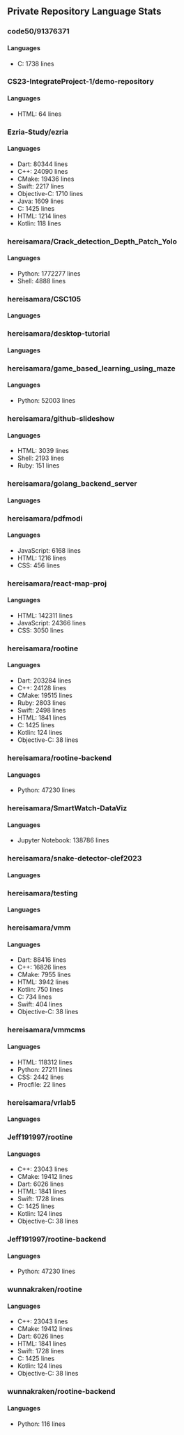## Private Repository Language Stats

### code50/91376371

#### Languages

- C: 1738 lines


### CS23-IntegrateProject-1/demo-repository

#### Languages

- HTML: 64 lines


### Ezria-Study/ezria

#### Languages

- Dart: 80344 lines
- C++: 24090 lines
- CMake: 19436 lines
- Swift: 2217 lines
- Objective-C: 1710 lines
- Java: 1609 lines
- C: 1425 lines
- HTML: 1214 lines
- Kotlin: 118 lines


### hereisamara/Crack_detection_Depth_Patch_Yolo

#### Languages

- Python: 1772277 lines
- Shell: 4888 lines


### hereisamara/CSC105

#### Languages



### hereisamara/desktop-tutorial

#### Languages



### hereisamara/game_based_learning_using_maze

#### Languages

- Python: 52003 lines


### hereisamara/github-slideshow

#### Languages

- HTML: 3039 lines
- Shell: 2193 lines
- Ruby: 151 lines


### hereisamara/golang_backend_server

#### Languages



### hereisamara/pdfmodi

#### Languages

- JavaScript: 6168 lines
- HTML: 1216 lines
- CSS: 456 lines


### hereisamara/react-map-proj

#### Languages

- HTML: 142311 lines
- JavaScript: 24366 lines
- CSS: 3050 lines


### hereisamara/rootine

#### Languages

- Dart: 203284 lines
- C++: 24128 lines
- CMake: 19515 lines
- Ruby: 2803 lines
- Swift: 2498 lines
- HTML: 1841 lines
- C: 1425 lines
- Kotlin: 124 lines
- Objective-C: 38 lines


### hereisamara/rootine-backend

#### Languages

- Python: 47230 lines


### hereisamara/SmartWatch-DataViz

#### Languages

- Jupyter Notebook: 138786 lines


### hereisamara/snake-detector-clef2023

#### Languages



### hereisamara/testing

#### Languages



### hereisamara/vmm

#### Languages

- Dart: 88416 lines
- C++: 16826 lines
- CMake: 7955 lines
- HTML: 3942 lines
- Kotlin: 750 lines
- C: 734 lines
- Swift: 404 lines
- Objective-C: 38 lines


### hereisamara/vmmcms

#### Languages

- HTML: 118312 lines
- Python: 27211 lines
- CSS: 2442 lines
- Procfile: 22 lines


### hereisamara/vrlab5

#### Languages



### Jeff191997/rootine

#### Languages

- C++: 23043 lines
- CMake: 19412 lines
- Dart: 6026 lines
- HTML: 1841 lines
- Swift: 1728 lines
- C: 1425 lines
- Kotlin: 124 lines
- Objective-C: 38 lines


### Jeff191997/rootine-backend

#### Languages

- Python: 47230 lines


### wunnakraken/rootine

#### Languages

- C++: 23043 lines
- CMake: 19412 lines
- Dart: 6026 lines
- HTML: 1841 lines
- Swift: 1728 lines
- C: 1425 lines
- Kotlin: 124 lines
- Objective-C: 38 lines


### wunnakraken/rootine-backend

#### Languages

- Python: 116 lines

